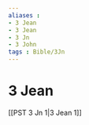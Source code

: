 ```yaml
---
aliases : 
- 3 Jean
- 3 Jean
- 3 Jn
- 3 John
tags : Bible/3Jn
---
```


# 3 Jean

[[PST 3 Jn 1|3 Jean 1]]
